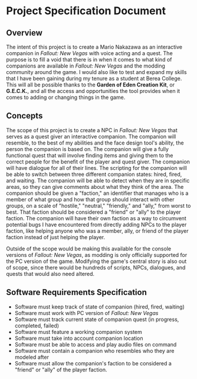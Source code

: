 ﻿# Project Specification Document

## Overview

The intent of this project is to create a Mario Nakazawa as an interactive companion in *Fallout: New Vegas* with voice acting and a quest. The purpose is to fill a void that there is in when it comes to what kind of companions are available in *Fallout: New Vegas* and the modding community around the game. I would also like to test and expand my skills that I have been gaining during my tenure as a student at Berea College. This will all be possible thanks to the **Garden of Eden Creation Kit**, or **G.E.C.K.**, and all the access and opportunities the tool provides when it comes to adding or changing things in the game.

## Concepts

The scope of this project is to create a NPC in *Fallout: New Vegas* that serves as a quest giver an interactive companion. The companion will resemble, to the best of my abilities and the face design tool's ability, the person the companion is based on. The companion will give a fully functional quest that will involve finding items and giving them to the correct people for the benefit of the player and quest giver. The companion will have dialogue for all of their lines. The scripting for the companion will be able to switch between three different companion states: hired, fired, and waiting. The companion will be able to detect when they are in specific areas, so they can give comments about what they think of the area. The companion should be given a "faction," an identifier that manages who is a member of what group and how that group should interact with other groups, on a scale of "hostile," "neutral," "friendly," and "ally," from worst to best. That faction should be considered a "friend" or "ally" to the player faction. The companion will have their own faction as a way to circumvent potential bugs I have encountered from directly adding NPCs to the player faction, like helping anyone who was a member, ally, or friend of the player faction instead of just helping the player.

Outside of the scope would be making this available for the console versions of *Fallout: New Vegas*, as modding is only officially supported for the PC version of the game. Modifying the game's central story is also out of scope, since there would be hundreds of scripts, NPCs, dialogues, and quests that would also need altered.

## Software Requirements Specification

 - Software must keep track of state of companion (hired, fired, waiting)
 - Software must work with PC version of *Fallout: New Vegas*
 - Software must track current state of companion quest (in progress, completed, failed)
 - Software must feature a working companion system
 - Software must take into account companion location
 - Software must be able to access and play audio files on command
 - Software must contain a companion who resembles who they are modeled after
 - Software must allow the companion's faction to be considered a "friend" or "ally" of the player faction.

